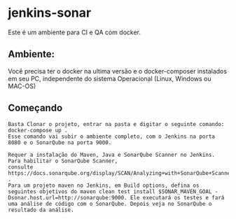 # jenkins-sonar

Este é um ambiente para CI e QA com docker.

## Ambiente:

Você precisa ter o docker na ultima versão e o docker-composer instalados em seu PC, independente do sistema Operacional (Linux, Windows ou MAC-OS)

## Começando
    Basta Clonar o projeto, entrar na pasta e digitar o seguinte comando:
    docker-compose up . 
    Esse comando vai subir o ambiente completo, com o Jenkins na porta 8080 e o SonarQube na porta 9000.

    Requer a instalação do Maven, Java e SonarQube Scanner no Jenkins. Para habilitar o SonarQube Scanner,
    consulte https://docs.sonarqube.org/display/SCAN/Analyzing+with+SonarQube+Scanner+for+Jenkins .
    Para um projeto maven no Jenkins, em Build options, defina os seguintes objetivos do maven clean test install $SONAR_MAVEN_GOAL -Dsonar.host.url=http://sonarqube:9000. Ele executará os testes e fará uma análise de código com o SonarQube. Depois veja no SonarQube o resultado da análise.